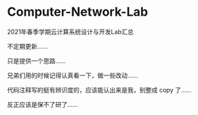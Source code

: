 # Computer-Network-Lab
2021年春季学期云计算系统设计与开发Lab汇总

不定期更新......

只是提供一个思路......

兄弟们用的时候记得认真看一下，做一些改动......

代码注释写的挺有辨识度的，应该能认出来是我，别整成 copy 了......

反正应该是保不了研了......
